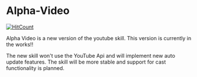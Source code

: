 # Alpha-Video
[![HitCount](http://hits.dwyl.com/unofficial-skills/alpha-video.svg)](http://hits.dwyl.com/unofficial-skills/alpha-video)


Alpha Video is a new version of the youtube skill.
This version is currently in the works!!

The new skill won't use the YouTube Api and will implement new auto update features.
The skill will be more stable and support for cast functionality is planned.

